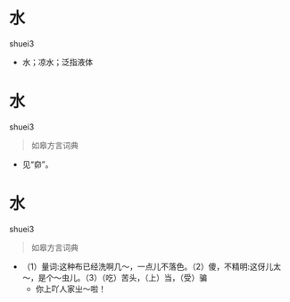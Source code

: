 # 水
shuei3
- 水；凉水；泛指液体

# 水
shuei3
> 如皋方言词典
- 见“奅”。

# 水
shuei3
> 如皋方言词典
- （1）量词:这种布已经洗啊几～，一点儿不落色。（2）傻，不精明:这伢儿太～，是个～虫儿。（3）（吃）苦头，（上）当，（受）骗
  - 你上吖人家㞢～啦！
